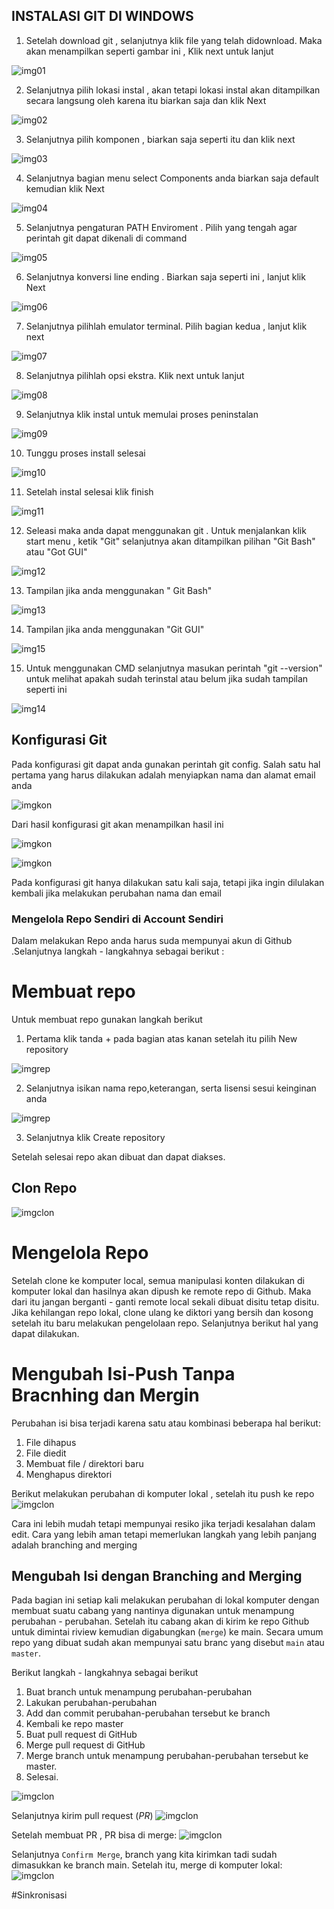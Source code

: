 
## INSTALASI GIT DI WINDOWS

1. Setelah download git , selanjutnya klik file yang telah didownload. Maka akan menampilkan seperti gambar ini , Klik next untuk lanjut

![img01](foto/01.png)

2. Selanjutnya pilih lokasi instal , akan tetapi lokasi instal akan ditampilkan secara langsung oleh karena itu biarkan saja dan klik Next

![img02](foto/02.png)

3. Selanjutnya pilih komponen , biarkan saja seperti itu dan klik next

![img03](foto/03.png)

4. Selanjutnya bagian menu select Components anda biarkan saja default kemudian klik Next

![img04](foto/04.png)

5. Selanjutnya pengaturan PATH Enviroment . Pilih yang tengah agar perintah git dapat dikenali di command 

![img05](foto/05.png)

6. Selanjutnya konversi line ending . Biarkan saja seperti ini , lanjut klik Next

![img06](foto/06.png)

7. Selanjutnya pilihlah emulator terminal. Pilih bagian kedua , lanjut klik next

![img07](foto/07.png)

8. Selanjutnya pilihlah opsi ekstra. Klik next untuk lanjut

![img08](foto/08.png)

9. Selanjutnya klik instal untuk memulai proses peninstalan

![img09](foto/09.png)

10. Tunggu proses install selesai

![img10](foto/10.png)

11. Setelah instal selesai klik finish

![img11](foto/11.png)

12. Seleasi maka anda dapat menggunakan git . Untuk menjalankan klik start menu , ketik "Git" selanjutnya akan ditampilkan pilihan "Git Bash" atau "Got GUI"

![img12](foto/12.png)

13. Tampilan jika anda menggunakan " Git Bash"

![img13](foto/13.png)

14. Tampilan jika anda menggunakan "Git GUI"

![img15](foto/15.png)


15. Untuk menggunakan CMD selanjutnya masukan perintah "git --version" untuk melihat apakah sudah terinstal atau belum jika sudah tampilan seperti ini

![img14](foto/14.png)

## Konfigurasi Git

Pada konfigurasi git dapat anda gunakan perintah git config. Salah satu hal pertama yang harus dilakukan adalah menyiapkan nama dan alamat email anda

![imgkon](foto/kon1.png)

Dari hasil konfigurasi git akan menampilkan hasil ini

![imgkon](foto/kon2.png)

![imgkon](foto/kon3.png)

Pada konfigurasi git hanya dilakukan satu kali saja, tetapi jika ingin dilulakan kembali jika melakukan perubahan nama dan email

### Mengelola Repo Sendiri di Account Sendiri

Dalam melakukan Repo anda harus suda mempunyai akun di Github .Selanjutnya langkah - langkahnya sebagai berikut :

# Membuat repo
Untuk membuat repo gunakan langkah berikut

1. Pertama klik tanda + pada bagian atas kanan setelah itu pilih New repository

![imgrep](foto/rep1.png)

2. Selanjutnya isikan nama repo,keterangan, serta lisensi sesui keinginan anda

![imgrep](foto/r1.png)

3. Selanjutnya klik Create repository

Setelah selesai repo akan dibuat dan dapat diakses. 

## Clon Repo

![imgclon](foto/r2.png)

# Mengelola Repo 
Setelah clone ke komputer local, semua manipulasi konten dilakukan di komputer lokal dan hasilnya akan dipush ke remote repo di Github. Maka dari itu jangan berganti - ganti remote local sekali dibuat disitu tetap disitu. Jika kehilangan repo lokal, clone ulang ke diktori yang bersih dan kosong setelah itu baru melakukan pengelolaan repo. Selanjutnya berikut hal yang dapat dilakukan.

# Mengubah Isi-Push Tanpa Bracnhing dan Mergin

Perubahan isi bisa terjadi karena satu atau kombinasi beberapa hal berikut:
  1. File dihapus
  2. File diedit
  3. Membuat file / direktori baru
  4. Menghapus direktori

Berikut melakukan perubahan di komputer lokal , setelah itu push ke repo
![imgclon](foto/r3.png)

Cara ini lebih mudah tetapi mempunyai resiko jika terjadi kesalahan dalam edit. Cara yang lebih aman tetapi memerlukan langkah yang lebih panjang adalah branching and merging

## Mengubah Isi dengan Branching and Merging

Pada bagian ini setiap kali melakukan perubahan di lokal komputer dengan membuat suatu cabang yang nantinya digunakan untuk menampung perubahan - perubahan. Setelah itu cabang akan di kirim ke repo Github untuk dimintai riview kemudian digabungkan (``` merge ```) ke main. Secara umum repo yang dibuat sudah akan mempunyai satu branc yang disebut ``` main ``` atau ``` master ```.

Berikut langkah - langkahnya sebagai berikut
1. Buat branch untuk menampung perubahan-perubahan
2. Lakukan perubahan-perubahan
3. Add dan commit perubahan-perubahan tersebut ke branch
4. Kembali ke repo master
5. Buat pull request di GitHub
6. Merge pull request di GitHub
7. Merge branch untuk menampung perubahan-perubahan tersebut ke master.
8. Selesai.

![imgclon](foto/r5.png)

Selanjutnya kirim pull request (*PR*)
![imgclon](foto/r6.png)

Setelah membuat PR , PR bisa di merge:
![imgclon](foto/r7.png)

Selanjutnya ``` Confirm Merge ```, branch yang kita kirimkan tadi sudah dimasukkan ke branch main. Setelah itu, merge di komputer lokal:
![imgclon](foto/r8.png)

#Sinkronisasi











